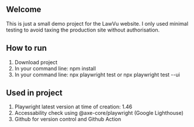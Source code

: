 ## Welcome
This is just a small demo project for the LawVu website. I only used minimal testing to avoid taxing the production site without authorisation.

## How to run
1. Download project
2. In your command line: npm install
3. In your command line: npx playwright test or npx playwright test --ui

## Used in project
1. Playwright latest version at time of creation: 1.46
2. Accessability check using @axe-core/playwright (Google Lighthouse)
3. Github for version control and Github Action
